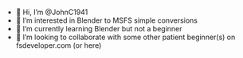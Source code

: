 - 👋 Hi, I’m @JohnC1941
- 👀 I’m interested in Blender to MSFS simple conversions 
- 🌱 I’m currently learning Blender but not a beginner
- 💞️ I’m looking to collaborate with some other patient beginner(s) on fsdeveloper.com (or here)

<!---
JohnC1941/JohnC1941 is a ✨ special ✨ repository because its `README.md` (this file) appears on your GitHub profile.
You can click the Preview link to take a look at your changes.
--->
